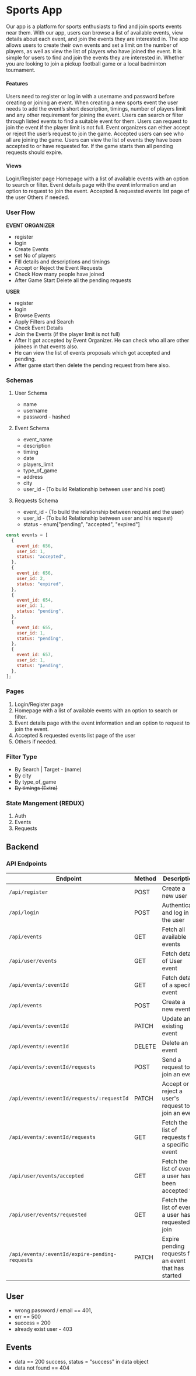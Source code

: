 # Sports App

Our app is a platform for sports enthusiasts to find and join sports events near them. With our app, users can browse a list of available events, view details about each event, and join the events they are interested in. The app allows users to create their own events and set a limit on the number of players, as well as view the list of players who have joined the event. It is simple for users to find and join the events they are interested in. Whether you are looking to join a pickup football game or a local badminton tournament.

#### Features

Users need to register or log in with a username and password before creating or joining an event.
When creating a new sports event the user needs to add the event’s short description, timings, number of players limit and any other requirement for joining the event.
Users can search or filter through listed events to find a suitable event for them.
Users can request to join the event if the player limit is not full.
Event organizers can either accept or reject the user’s request to join the game.
Accepted users can see who all are joining the game.
Users can view the list of events they have been accepted to or have requested for.
If the game starts then all pending requests should expire.

#### Views

Login/Register page
Homepage with a list of available events with an option to search or filter.
Event details page with the event information and an option to request to join the event.
Accepted & requested events list page of the user
Others if needed.

### User Flow

**EVENT ORGANIZER**

- register
- login
- Create Events
- set No of players
- Fill details and descriptions and timings
- Accept or Reject the Event Requests
- Check How many people have joined
- After Game Start Delete all the pending requests

**USER**

- register
- login
- Browse Events
- Apply Filters and Search
- Check Event Details
- Join the Events (if the player limit is not full)
- After It got accepted by Event Organizer. He can check who all are other joinees in that events also.
- He can view the list of events proposals which got accepted and pending.
- After game start then delete the pending request from here also.

### Schemas

1. User Schema

   - name
   - username
   - password - hashed

2. Event Schema

   - event_name
   - description
   - timing
   - date
   - players_limit
   - type_of_game
   - address
   - city
   - user_id - (To build Relationship between user and his post)

3. Requests Schema

   - event_id - (To build the relationship between request and the user)
   - user_id - (To build Relationship between user and his request)
   - status - enum["pending", "accepted", "expired"]

```javascript
const events = [
  {
    event_id: 656,
    user_id: 1,
    status: "accepted",
  },
  {
    event_id: 656,
    user_id: 2,
    status: "expired",
  },
  {
    event_id: 654,
    user_id: 1,
    status: "pending",
  },
  {
    event_id: 655,
    user_id: 1,
    status: "pending",
  },
  {
    event_id: 657,
    user_id: 1,
    status: "pending",
  },
];
```

### Pages

1. Login/Register page
2. Homepage with a list of available events with an option to search or filter.
3. Event details page with the event information and an option to request to join the event.
4. Accepted & requested events list page of the user
5. Others if needed.

### Filter Type

- By Search | Target - (name)
- By city
- By type_of_game
- <s>By timings (Extra)</s>

### State Mangement (REDUX)

1. Auth
2. Events
3. Requests

## Backend

### API Endpoints

| Endpoint                                       | Method | Description                                           |
| ---------------------------------------------- | ------ | ----------------------------------------------------- |
| `/api/register`                                | POST   | Create a new user                                     |
| `/api/login`                                   | POST   | Authenticate and log in the user                      |
| `/api/events`                                  | GET    | Fetch all available events                            |
| `/api/user/events`                             | GET    | Fetch details of User event                           |
| `/api/events/:eventId`                         | GET    | Fetch details of a specific event                     |
| `/api/events`                                  | POST   | Create a new event                                    |
| `/api/events/:eventId`                         | PATCH  | Update an existing event                              |
| `/api/events/:eventId`                         | DELETE | Delete an event                                       |
| `/api/events/:eventId/requests`                | POST   | Send a request to join an event                       |
| `/api/events/:eventId/requests/:requestId`     | PATCH  | Accept or reject a user's request to join an event    |
| `/api/events/:eventId/requests`                | GET    | Fetch the list of requests for a specific event       |
| `/api/user/events/accepted`                    | GET    | Fetch the list of events a user has been accepted to  |
| `/api/user/events/requested`                   | GET    | Fetch the list of events a user has requested to join |
| `/api/events/:eventId/expire-pending-requests` | PATCH  | Expire pending requests for an event that has started |

## User

- wrong password / email == 401,
- err == 500
- success = 200
- already exist user - 403

## Events

- data == 200 success, status = "success" in data object
- data not found == 404
